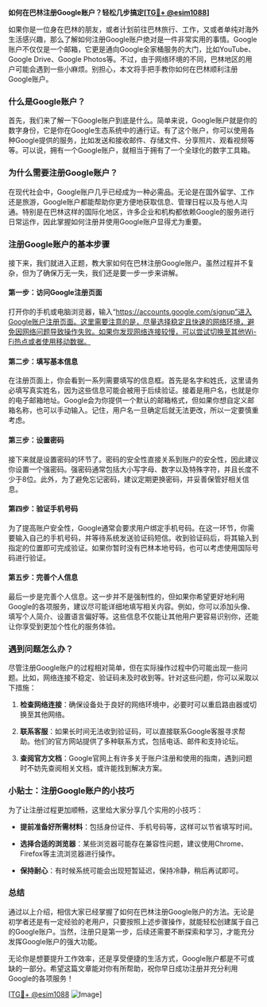 **如何在巴林注册Google账户？轻松几步搞定[[TG💪+ @esim1088](https://t.me/s/esim1088)]**

如果你是一位身在巴林的朋友，或者计划前往巴林旅行、工作，又或者单纯对海外生活感兴趣，那么了解如何注册Google账户绝对是一件非常实用的事情。Google账户不仅仅是一个邮箱，它更是通向Google全家桶服务的大门，比如YouTube、Google Drive、Google Photos等。不过，由于网络环境的不同，巴林地区的用户可能会遇到一些小麻烦。别担心，本文将手把手教你如何在巴林顺利注册Google账户。

### 什么是Google账户？

首先，我们来了解一下Google账户到底是什么。简单来说，Google账户就是你的数字身份，它是你在Google生态系统中的通行证。有了这个账户，你可以使用各种Google提供的服务，比如发送和接收邮件、存储文件、分享照片、观看视频等等。可以说，拥有一个Google账户，就相当于拥有了一个全球化的数字工具箱。

### 为什么需要注册Google账户？

在现代社会中，Google账户几乎已经成为一种必需品。无论是在国外留学、工作还是旅游，Google账户都能帮助你更方便地获取信息、管理日程以及与他人沟通。特别是在巴林这样的国际化地区，许多企业和机构都依赖Google的服务进行日常运作，因此掌握如何注册并使用Google账户显得尤为重要。

### 注册Google账户的基本步骤

接下来，我们就进入正题，教大家如何在巴林注册Google账户。虽然过程并不复杂，但为了确保万无一失，我们还是要一步一步来讲解。

#### 第一步：访问Google注册页面

打开你的手机或电脑浏览器，输入“https://accounts.google.com/signup”进入Google账户注册页面。这里需要注意的是，尽量选择稳定且快速的网络环境，避免因网络问题导致操作失败。如果你发现网络连接较慢，可以尝试切换至其他Wi-Fi热点或者使用移动数据。

#### 第二步：填写基本信息

在注册页面上，你会看到一系列需要填写的信息框。首先是名字和姓氏，这里请务必填写真实姓名，因为这些信息可能会被用于后续验证。接着是用户名，也就是你的电子邮箱地址。Google会为你提供一个默认的邮箱格式，但如果你想自定义邮箱名称，也可以手动输入。记住，用户名一旦确定后就无法更改，所以一定要慎重考虑。

#### 第三步：设置密码

接下来就是设置密码的环节了。密码的安全性直接关系到账户的安全性，因此建议你设置一个强密码。强密码通常包括大小写字母、数字以及特殊字符，并且长度不少于8位。此外，为了避免忘记密码，建议定期更换密码，并妥善保管好相关信息。

#### 第四步：验证手机号码

为了提高账户安全性，Google通常会要求用户绑定手机号码。在这一环节，你需要输入自己的手机号码，并等待系统发送验证码短信。收到验证码后，将其输入到指定的位置即可完成验证。如果你暂时没有巴林本地号码，也可以考虑使用国际号码进行验证。

#### 第五步：完善个人信息

最后一步是完善个人信息。这一步并不是强制性的，但如果你希望更好地利用Google的各项服务，建议尽可能详细地填写相关内容。例如，你可以添加头像、填写个人简介、设置语言偏好等。这些信息不仅能让其他用户更容易识别你，还能让你享受到更加个性化的服务体验。

### 遇到问题怎么办？

尽管注册Google账户的过程相对简单，但在实际操作过程中仍可能出现一些问题。比如，网络连接不稳定、验证码未及时收到等。针对这些问题，你可以采取以下措施：

1. **检查网络连接**：确保设备处于良好的网络环境中，必要时可以重启路由器或切换至其他网络。
   
2. **联系客服**：如果长时间无法收到验证码，可以直接联系Google客服寻求帮助。他们的官方网站提供了多种联系方式，包括电话、邮件和支持论坛。

3. **查阅官方文档**：Google官网上有许多关于账户注册和使用的指南，遇到问题时不妨先查阅相关文档，或许能找到解决方案。

### 小贴士：注册Google账户的小技巧

为了让注册过程更加顺畅，这里给大家分享几个实用的小技巧：

- **提前准备好所需材料**：包括身份证件、手机号码等，这样可以节省填写时间。
  
- **选择合适的浏览器**：某些浏览器可能存在兼容性问题，建议使用Chrome、Firefox等主流浏览器进行操作。

- **保持耐心**：有时候系统可能会出现短暂延迟，保持冷静，稍后再试即可。

### 总结

通过以上介绍，相信大家已经掌握了如何在巴林注册Google账户的方法。无论是初学者还是有一定经验的老用户，只要按照上述步骤操作，就能轻松创建属于自己的Google账户。当然，注册只是第一步，后续还需要不断探索和学习，才能充分发挥Google账户的强大功能。

无论你是想要提升工作效率，还是享受便捷的生活方式，Google账户都是不可或缺的一部分。希望这篇文章能对你有所帮助，祝你早日成功注册并充分利用Google的各项服务！

[[TG💪+ @esim1088](https://t.me/s/esim1088) ![Image](https://i.postimg.cc/4NQfJmqS/Snipaste-2025-05-13-00-14-12.png)]